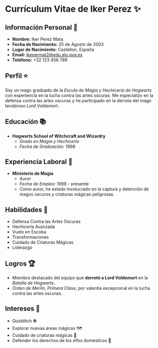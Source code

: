 # **Currículum Vitae de Iker Perez** :sparkles:

## **Información Personal** :mag_right:
- **Nombre:** Iker Perez Mata
- **Fecha de Nacimiento:** 25 de Agosto de 2003
- **Lugar de Nacimiento:** Castellon, España
- **Email:** ikepermat2@edu.alu.gva.es
- **Teléfono:** +32 123 456 789

## **Perfil** :star:
Soy un mago graduado de la *Escula de Magia y Hechicería de Hogwarts* con experiencia en la lucha contra las artes oscuras. Me especializo en la defensa contra las artes oscuras y he participado en la derrota del mago tenebroso Lord Voldemort.

## **Educación** :books:
- **Hogwarts School of Witchcraft and Wizardry**
  - *Grado en Magia y Hechicería*
  - *Fecha de Graduación:* 1998

## **Experiencia Laboral** :briefcase:
- **Ministerio de Magia**
  - *Auror*
  - *Fecha de Empleo:* 1998 - presente
  - Como auror, he estado involucrado en la captura y detención de magos oscuros y criaturas mágicas peligrosas.

## **Habilidades** :mage:
- Defensa Contra las Artes Oscuras
- Hechicería Avanzada
- Vuelo en Escoba
- Transformaciones
- Cuidado de Criaturas Mágicas
- Liderazgo

## **Logros** :trophy:
- Miembro destacado del equipo que **derrotó a Lord Voldemort** en la *Batalla de Hogwarts*.
- *Orden de Merlín, Primera Clase*, por valentía excepcional en la lucha contra las artes oscuras.

## **Intereses** :broom:
- Quidditch :soccer:
- Explorar nuevas áreas mágicas :world_map:
- Cuidado de criaturas mágicas :dragon:
- Defender los derechos de los elfos domésticos :fairy: